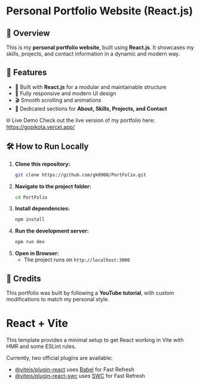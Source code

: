 # Personal Portfolio Website (React.js)

## 🚀 Overview
This is my **personal portfolio website**, built using **React.js**. It showcases my skills, projects, and contact information in a dynamic and modern way.

## 🎨 Features
- 🌟 Built with **React.js** for a modular and maintainable structure
- 📌 Fully responsive and modern UI design
- 🎬 Smooth scrolling and animations
- 📂 Dedicated sections for **About, Skills, Projects, and Contact**
  
🌐 Live Demo
Check out the live version of my portfolio here: https://gopikota.vercel.app/

## 🛠️ How to Run Locally
1. **Clone this repository:**
   ```sh
   git clone https://github.com/gk0908/PortFolio.git
   ```
2. **Navigate to the project folder:**
   ```sh
   cd PortFolio
   ```
3. **Install dependencies:**
   ```sh
   npm install
   ```
4. **Run the development server:**
   ```sh
   npm run dev
   ```
5. **Open in Browser:**
   - The project runs on `http://localhost:3000`

## 🎥 Credits
This portfolio was built by following a **YouTube tutorial**, with custom modifications to match my personal style.


# React + Vite

This template provides a minimal setup to get React working in Vite with HMR and some ESLint rules.

Currently, two official plugins are available:

- [@vitejs/plugin-react](https://github.com/vitejs/vite-plugin-react/blob/main/packages/plugin-react/README.md) uses [Babel](https://babeljs.io/) for Fast Refresh
- [@vitejs/plugin-react-swc](https://github.com/vitejs/vite-plugin-react-swc) uses [SWC](https://swc.rs/) for Fast Refresh
